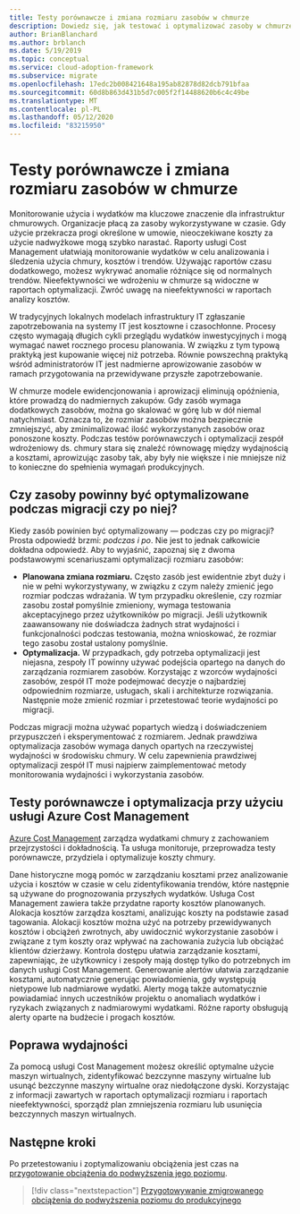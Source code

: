 ```yaml
---
title: Testy porównawcze i zmiana rozmiaru zasobów w chmurze
description: Dowiedz się, jak testować i optymalizować zasoby w chmurze, aby znaleźć równowagę między wydajnością i kosztami.
author: BrianBlanchard
ms.author: brblanch
ms.date: 5/19/2019
ms.topic: conceptual
ms.service: cloud-adoption-framework
ms.subservice: migrate
ms.openlocfilehash: 17edc2b008421648a195ab82878d82dcb791bfaa
ms.sourcegitcommit: 60d8b863d431b5d7c005f2f14488620b6c4c49be
ms.translationtype: MT
ms.contentlocale: pl-PL
ms.lasthandoff: 05/12/2020
ms.locfileid: "83215950"
---
```

# <a name="benchmark-and-resize-cloud-assets"></a>Testy porównawcze i zmiana rozmiaru zasobów w chmurze

Monitorowanie użycia i wydatków ma kluczowe znaczenie dla infrastruktur chmurowych. Organizacje płacą za zasoby wykorzystywane w czasie. Gdy użycie przekracza progi określone w umowie, nieoczekiwane koszty za użycie nadwyżkowe mogą szybko narastać. Raporty usługi Cost Management ułatwiają monitorowanie wydatków w celu analizowania i śledzenia użycia chmury, kosztów i trendów. Używając raportów czasu dodatkowego, możesz wykrywać anomalie różniące się od normalnych trendów. Nieefektywności we wdrożeniu w chmurze są widoczne w raportach optymalizacji. Zwróć uwagę na nieefektywności w raportach analizy kosztów.

W tradycyjnych lokalnych modelach infrastruktury IT zgłaszanie zapotrzebowania na systemy IT jest kosztowne i czasochłonne. Procesy często wymagają długich cykli przeglądu wydatków inwestycyjnych i mogą wymagać nawet rocznego procesu planowania. W związku z tym typową praktyką jest kupowanie więcej niż potrzeba. Równie powszechną praktyką wśród administratorów IT jest nadmierne aprowizowanie zasobów w ramach przygotowania na przewidywane przyszłe zapotrzebowanie.

W chmurze modele ewidencjonowania i aprowizacji eliminują opóźnienia, które prowadzą do nadmiernych zakupów. Gdy zasób wymaga dodatkowych zasobów, można go skalować w górę lub w dół niemal natychmiast. Oznacza to, że rozmiar zasobów można bezpiecznie zmniejszyć, aby zminimalizować ilość wykorzystanych zasobów oraz ponoszone koszty. Podczas testów porównawczych i optymalizacji zespół wdrożeniowy ds. chmury stara się znaleźć równowagę między wydajnością a kosztami, aprowizując zasoby tak, aby były nie większe i nie mniejsze niż to konieczne do spełnienia wymagań produkcyjnych.

<!-- markdownlint-disable MD026 -->

## <a name="should-assets-be-optimized-during-or-after-the-migration"></a>Czy zasoby powinny być optymalizowane podczas migracji czy po niej?

Kiedy zasób powinien być optymalizowany &mdash; podczas czy po migracji? Prosta odpowiedź brzmi: _podczas i po_. Nie jest to jednak całkowicie dokładna odpowiedź. Aby to wyjaśnić, zapoznaj się z dwoma podstawowymi scenariuszami optymalizacji rozmiaru zasobów:

- **Planowana zmiana rozmiaru.** Często zasób jest ewidentnie zbyt duży i nie w pełni wykorzystywany, w związku z czym należy zmienić jego rozmiar podczas wdrażania. W tym przypadku określenie, czy rozmiar zasobu został pomyślnie zmieniony, wymaga testowania akceptacyjnego przez użytkowników po migracji. Jeśli użytkownik zaawansowany nie doświadcza żadnych strat wydajności i funkcjonalności podczas testowania, można wnioskować, że rozmiar tego zasobu został ustalony pomyślnie.
- **Optymalizacja.** W przypadkach, gdy potrzeba optymalizacji jest niejasna, zespoły IT powinny używać podejścia opartego na danych do zarządzania rozmiarem zasobów. Korzystając z wzorców wydajności zasobów, zespół IT może podejmować decyzje o najbardziej odpowiednim rozmiarze, usługach, skali i architekturze rozwiązania. Następnie może zmienić rozmiar i przetestować teorie wydajności po migracji.

Podczas migracji można używać popartych wiedzą i doświadczeniem przypuszczeń i eksperymentować z rozmiarem. Jednak prawdziwa optymalizacja zasobów wymaga danych opartych na rzeczywistej wydajności w środowisku chmury. W celu zapewnienia prawdziwej optymalizacji zespół IT musi najpierw zaimplementować metody monitorowania wydajności i wykorzystania zasobów.

## <a name="benchmark-and-optimize-with-azure-cost-management"></a>Testy porównawcze i optymalizacja przy użyciu usługi Azure Cost Management

[Azure Cost Management](https://docs.microsoft.com/azure/cost-management-billing/cost-management-billing-overview) zarządza wydatkami chmury z zachowaniem przejrzystości i dokładnością. Ta usługa monitoruje, przeprowadza testy porównawcze, przydziela i optymalizuje koszty chmury.

Dane historyczne mogą pomóc w zarządzaniu kosztami przez analizowanie użycia i kosztów w czasie w celu zidentyfikowania trendów, które następnie są używane do prognozowania przyszłych wydatków. Usługa Cost Management zawiera także przydatne raporty kosztów planowanych. Alokacja kosztów zarządza kosztami, analizując koszty na podstawie zasad tagowania. Alokacji kosztów można użyć na potrzeby przewidywanych kosztów i obciążeń zwrotnych, aby uwidocznić wykorzystanie zasobów i związane z tym koszty oraz wpływać na zachowania zużycia lub obciążać klientów dzierżawy. Kontrola dostępu ułatwia zarządzanie kosztami, zapewniając, że użytkownicy i zespoły mają dostęp tylko do potrzebnych im danych usługi Cost Management. Generowanie alertów ułatwia zarządzanie kosztami, automatycznie generując powiadomienia, gdy występują nietypowe lub nadmiarowe wydatki. Alerty mogą także automatycznie powiadamiać innych uczestników projektu o anomaliach wydatków i ryzykach związanych z nadmiarowymi wydatkami. Różne raporty obsługują alerty oparte na budżecie i progach kosztów.

## <a name="improve-efficiency"></a>Poprawa wydajności

Za pomocą usługi Cost Management możesz określić optymalne użycie maszyn wirtualnych, zidentyfikować bezczynne maszyny wirtualne lub usunąć bezczynne maszyny wirtualne oraz niedołączone dyski. Korzystając z informacji zawartych w raportach optymalizacji rozmiaru i raportach nieefektywności, sporządź plan zmniejszenia rozmiaru lub usunięcia bezczynnych maszyn wirtualnych.

## <a name="next-steps"></a>Następne kroki

Po przetestowaniu i zoptymalizowaniu obciążenia jest czas na [przygotowanie obciążenia do podwyższenia jego poziomu](./ready.md).

> [!div class="nextstepaction"]
> [Przygotowywanie zmigrowanego obciążenia do podwyższenia poziomu do produkcyjnego](./ready.md)
